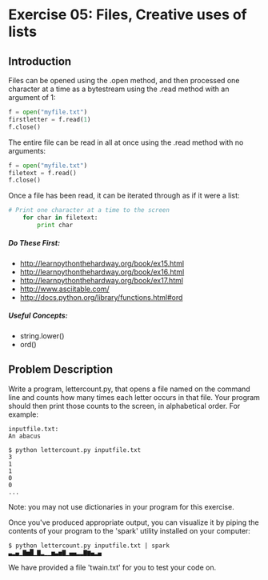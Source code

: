 Exercise 05: Files, Creative uses of lists
==========================================

Introduction
------------
Files can be opened using the .open method, and then processed one character at a time as a bytestream using the .read method with an argument of 1:
```python
f = open("myfile.txt")
firstletter = f.read(1)
f.close()
```
The entire file can be read in all at once using the .read method with no arguments:
```python
f = open("myfile.txt")
filetext = f.read()
f.close()
```
Once a file has been read, it can be iterated through as if it were a list:
```python
# Print one character at a time to the screen
    for char in filetext:
        print char
```
##### Do These First:
* http://learnpythonthehardway.org/book/ex15.html
* http://learnpythonthehardway.org/book/ex16.html
* http://learnpythonthehardway.org/book/ex17.html
* http://www.asciitable.com/
* http://docs.python.org/library/functions.html#ord

##### Useful Concepts:
* string.lower()
* ord()

Problem Description
-------------------
Write a program, lettercount.py, that opens a file named on the command line and counts how many times each letter occurs in that file. Your program should then print those counts to the screen, in alphabetical order. For example:

    inputfile.txt:
    An abacus

    $ python lettercount.py inputfile.txt
    3
    1
    1
    0
    0
    ...

Note: you may not use dictionaries in your program for this exercise.

Once you've produced appropriate output, you can visualize it by piping the contents of your program to the 'spark' utility installed on your computer:

    $ python lettercount.py inputfile.txt | spark
    ▃▂▄▁▇▅█▁▇▂▁▁▅▃▅▇▁▄▄▂▂▇▆▄▂▄


We have provided a file 'twain.txt' for you to test your code on.
